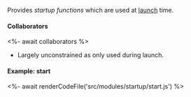 Provides _startup functions_ which are used at [launch](#launching) time.

#### Collaborators

<%- await collaborators %>

- Largely unconstrained as only used during launch.

#### Example: start

<%- await renderCodeFile('src/modules/startup/start.js') %>
